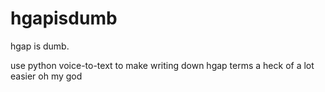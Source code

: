 # hgapisdumb
hgap is dumb.

use python voice-to-text to make writing down hgap terms a heck of a lot easier oh my god
